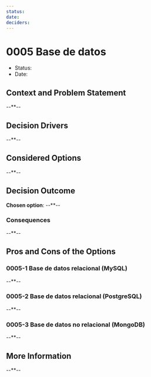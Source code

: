 ```yaml
---
status: 
date: 
deciders:
---
```


# 0005 Base de datos

* Status:
* Date:

## Context and Problem Statement

--**--

## Decision Drivers

--**--

## Considered Options

--**--

## Decision Outcome

**Chosen option**: --**--

### Consequences

--**--

## Pros and Cons of the Options

### 0005-1 Base de datos relacional (MySQL)

--**--

### 0005-2 Base de datos relacional (PostgreSQL)

--**--

### 0005-3 Base de datos no relacional (MongoDB)

--**--

## More Information

--**--